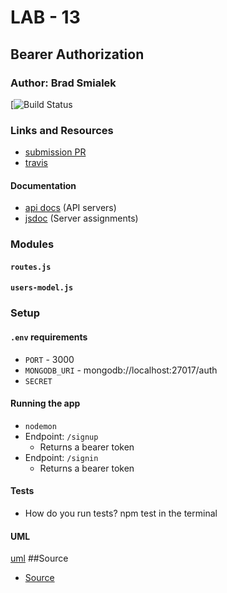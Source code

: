 # LAB - 13

## Bearer Authorization

### Author: Brad Smialek

[![Build Status]()

### Links and Resources
* [submission PR]()
* [travis]()

#### Documentation
* [api docs](http://xyz.com) (API servers)
* [jsdoc](http://xyz.com) (Server assignments)

### Modules
#### `routes.js`
#### `users-model.js`

### Setup
#### `.env` requirements
* `PORT` - 3000
* `MONGODB_URI` - mongodb://localhost:27017/auth
* `SECRET` 

#### Running the app
* `nodemon`
* Endpoint: `/signup`
  * Returns a bearer token
* Endpoint: `/signin`
  * Returns a bearer token
  
#### Tests
* How do you run tests? npm test in the terminal

#### UML
[uml](./assets/jwtoken.png)
##Source
* [Source](https://medium.com/@siddharthac6/json-web-token-jwt-the-right-way-of-implementing-with-node-js-65b8915d550e)